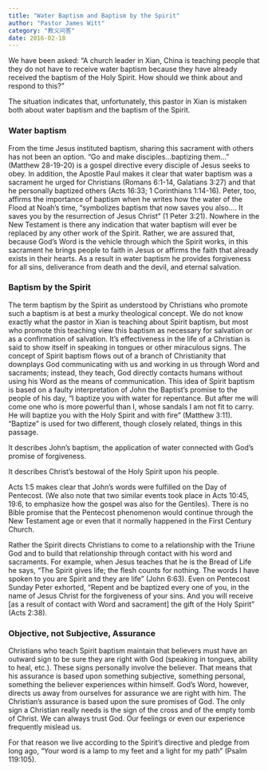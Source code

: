 ```yaml
---
title: "Water Baptism and Baptism by the Spirit"
author: "Pastor James Witt"
category: "教义问答"
date: 2016-02-18
---
```


We have been asked: “A church leader in Xian, China is teaching people that they do not have to receive water baptism because they have already received the baptism of the Holy Spirit. How should we think about and respond to this?”

The situation indicates that, unfortunately, this pastor in Xian is mistaken both about water baptism and the baptism of the Spirit.

### Water baptism

From the time Jesus instituted baptism, sharing this sacrament with others has not been an option. “Go and make disciples…baptizing them…” (Matthew 28-19-20) is a gospel directive every disciple of Jesus seeks to obey. In addition, the Apostle Paul makes it clear that water baptism was a sacrament he urged for Christians (Romans 6:1-14, Galatians 3:27) and that he personally baptized others (Acts 16:33; 1 Corinthians 1:14-16). Peter, too, affirms the importance of baptism when he writes how the water of the Flood at Noah’s time, “symbolizes baptism that now saves you also…. It saves you by the resurrection of Jesus Christ” (1 Peter 3:21). Nowhere in the New Testament is there any indication that water baptism will ever be replaced by any other work of the Spirit. Rather, we are assured that, because God’s Word is the vehicle through which the Spirit works, in this sacrament he brings people to faith in Jesus or affirms the faith that already exists in their hearts. As a result in water baptism he provides forgiveness for all sins, deliverance from death and the devil, and eternal salvation.

### Baptism by the Spirit

The term baptism by the Spirit as understood by Christians who promote such a baptism is at best a murky theological concept. We do not know exactly what the pastor in Xian is teaching about Spirit baptism, but most who promote this teaching view this baptism as necessary for salvation or as a confirmation of salvation. It’s effectiveness in the life of a Christian is said to show itself in speaking in tongues or other miraculous signs. The concept of Spirit baptism flows out of a branch of Christianity that downplays God communicating with us and working in us through Word and sacraments; instead, they teach, God directly contacts humans without using his Word as the means of communication. This idea of Spirit baptism is based on a faulty interpretation of John the Baptist’s promise to the people of his day, “I baptize you with water for repentance. But after me will come one who is more powerful than I, whose sandals I am not fit to carry. He will baptize you with the Holy Spirit and with fire” (Matthew 3:11). “Baptize” is used for two different, though closely related, things in this passage.

It describes John’s baptism, the application of water connected with God’s promise of forgiveness.

It describes Christ’s bestowal of the Holy Spirit upon his people.

Acts 1:5 makes clear that John’s words were fulfilled on the Day of Pentecost. (We also note that two similar events took place in Acts 10:45, 19:6, to emphasize how the gospel was also for the Gentiles). There is no Bible promise that the Pentecost phenomenon would continue through the New Testament age or even that it normally happened in the First Century Church.

Rather the Spirit directs Christians to come to a relationship with the Triune God and to build that relationship through contact with his word and sacraments. For example, when Jesus teaches that he is the Bread of Life he says, “The Spirit gives life; the flesh counts for nothing. The words I have spoken to you are Spirit and they are life” (John 6:63). Even on Pentecost Sunday Peter exhorted, “Repent and be baptized every one of you, in the name of Jesus Christ for the forgiveness of your sins. And you will receive [as a result of contact with Word and sacrament] the gift of the Holy Spirit” (Acts 2:38).

### Objective, not Subjective, Assurance

Christians who teach Spirit baptism maintain that believers must have an outward sign to be sure they are right with God (speaking in tongues, ability to heal, etc.). These signs personally involve the believer. That means that his assurance is based upon something subjective, something personal, something the believer experiences within himself. God’s Word, however, directs us away from ourselves for assurance we are right with him. The Christian’s assurance is based upon the sure promises of God. The only sign a Christian really needs is the sign of the cross and of the empty tomb of Christ. We can always trust God. Our feelings or even our experience frequently mislead us.

For that reason we live according to the Spirit’s directive and pledge from long ago, “Your word is a lamp to my feet and a light for my path” (Psalm 119:105).

